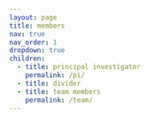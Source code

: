 ```yaml
---
layout: page
title: members
nav: true
nav_order: 1
dropdown: true
children:
  - title: principal investigator
    permalink: /pi/
  - title: divider
  - title: team members
    permalink: /team/
---
```

